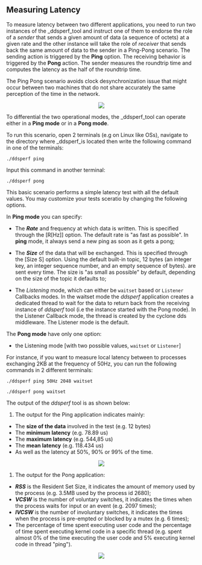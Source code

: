 ## Measuring Latency

To measure latency between two different applications, you need to run two instances of the _ddsperf_tool and instruct one of them to endorse the role of a _sender_ that sends a given amount of data (a sequence of octets) at a given rate and the other instance will take the role of _receiver_ that sends back the same amount of data to the sender in a Ping-Pong scenario. The sending action is triggered by the **Ping** option. The receiving behavior is triggered by the **Pong** action. The sender measures the roundtrip time and computes the latency as the half of the roundtrip time.

The Ping Pong scenario avoids clock desynchronization issue that might occur between two machines that do not share accurately the same perception of the time in the network.

<div align=center> <img src="figs/4.3-1.png"></div>

To differential the two operational modes, the _ddsperf_tool can operate either in a **Ping mode** or in a **Pong mode**.

To run this scenario, open 2 terminals (e.g on Linux like OSs), navigate to the directory where _ddsperf_is located then write the following command in one of the terminals:
```
./ddsperf ping
```

Input this command in another terminal:
```
./ddsperf pong
```


This basic scenario performs a simple latency test with all the default values. You may customize your tests sceratio by changing the following options.

In **Ping mode** you can specify:

- The _**Rate**_ and frequency at which data is written. This is specified through the [R[Hz]] option. The default rate is &quot;as fast as possible&quot;. In **ping** mode, it always send a new ping as soon as it gets a pong;
- The _**Size**_ of the data that will be exchanged. This is specified through the [Size S] option. Using the default built-in topic, 12 bytes (an integer key, an integer sequence number, and an empty sequence of bytes). are sent every time. The size is &quot;as small as possible&quot; by default, depending on the size of the topic it defaults to;

- The _Listening_ mode, which can either be `waitset` based or `Listener` Callbacks modes. In the waitset mode the _ddsperf_ application creates a dedicated thread to wait for the data to return back from the receiving instance of _ddsperf_ tool (i.e the instance started with the Pong mode). In the Listener Callback mode, the thread is created by the cyclone dds middleware. The Listener mode is the default.

The **Pong mode** have only one option:

- the Listening mode [with two possible values, `waitset` or `Listener`]

For instance, if you want to measure local latency between to processes exchanging 2KB at the frequency of 50Hz, you can run the following commands in 2 different terminals:
```
./ddsperf ping 50Hz 2048 waitset
```

```
./ddsperf pong waitset
```

The output of the _ddsperf_ tool is as shown below:

1. The output for the Ping application indicates mainly:

- The **size of the data** involved in the test (e.g. 12 bytes)
- The **minimum latency** (e.g. 78.89 us)
- The **maximum latency** (e.g. 544,85 us)
- The **mean latency** (e.g. 118.434 us)
- As well as the latency at 50%, 90% or 99% of the time.

<div align=center> <img src="figs/4.3-2.png"></div>


1. The output for the Pong application:

- _**RSS**_ is the Resident Set Size, it indicates the amount of memory used by the process (e.g. 3.5MB used by the process id 2680);
- _**VCSW**_ is the number of voluntary switches, it indicates the times when the process waits for input or an event (e.g. 2097 times);
- _**IVCSW**_ is the number of involuntary switches, it indicates the times when the process is pre-empted or blocked by a mutex (e.g. 6 times);
- The percentage of time spent executing user code and the percentage of time spent executing kernel code in a specific thread (e.g. spent almost 0% of the time executing the user code and 5% executing kernel code in thread &quot;ping&quot;).

<div align=center> <img src="figs/4.3-3.png"></div>